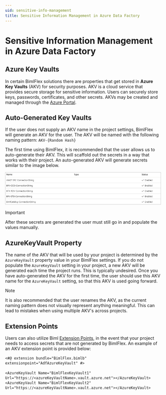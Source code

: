 ```yaml
---
uid: sensitive-info-management
title: Sensitive Information Management in Azure Data Factory
---
```

# Sensitive Information Management in Azure Data Factory

## Azure Key Vaults
In certain BimlFlex solutions there are properties that get stored in **Azure Key Vaults** (AKV) for security purposes. AKV is a cloud service that provides secure storage for sensitive information. Users can securely store keys, passwords, certificates, and other secrets. AKVs may be created and managed through the [Azure Portal](https://portal.azure.com).

## Auto-Generated Key Vaults

If the user does not supply an AKV name in the project settings, BimlFlex will generate an AKV for the user. The AKV will be named with the following naming pattern:
`AKV-{Random Hash}`  

The first time using BimlFlex, it is recommended that the user allows us to auto-generate their AKV. This will scaffold out the secrets in a way that works with their project. An auto-generated AKV will generate secrets similar to the image below.

<img 
    src="images/generatedakv.png" 
    class="border-image" 
    style="border: 1px solid #CCC;" 
    title="Apply Data Type Mappings Dialog Box" 
/>

>[!IMPORTANT]
> After these secrets are generated the user must still go in and populate the values manually.

## AzureKeyVault Property
The name of the AKV that will be used by your project is determined by the `AzureKeyVault` property value in your BimlFlex settings. If you do not populate the `AzureKeyVault` setting in your project, a new AKV will be generated each time the project runs. This is typically undesired. Once you have auto-generated the AKV for the first time, the user should use this AKV name for the `AzureKeyVault` setting, so that this AKV is used going forward.

>[!NOTE]
> It is also recommended that the user renames the AKV, as the current naming pattern does not visually represent anything meaningful. This can lead to mistakes when using multiple AKV's across projects.

## Extension Points

Users can also utilize Biml [Extension Points](../reference-documentation/extension-point-definitions.md), in the event that your project needs to access secrets that are not generated by BimlFlex. An example of an AKV extension point is provided below:

```biml
<#@ extension bundle="BimlFlex.bimlb" extensionpoint="AdfAzureKeyVault" #>

<AzureKeyVault Name="BimlFlexKeyVault1" Url="https://<azureKeyVaultName>.vault.azure.net"></AzureKeyVault>
<AzureKeyVault Name="BimlFlexKeyVault2" Url="https://<azureKeyVaultName>.vault.azure.net"></AzureKeyVault>
```
